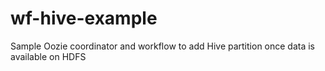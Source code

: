 # wf-hive-example
Sample Oozie coordinator and workflow to add Hive partition once data is available on HDFS
